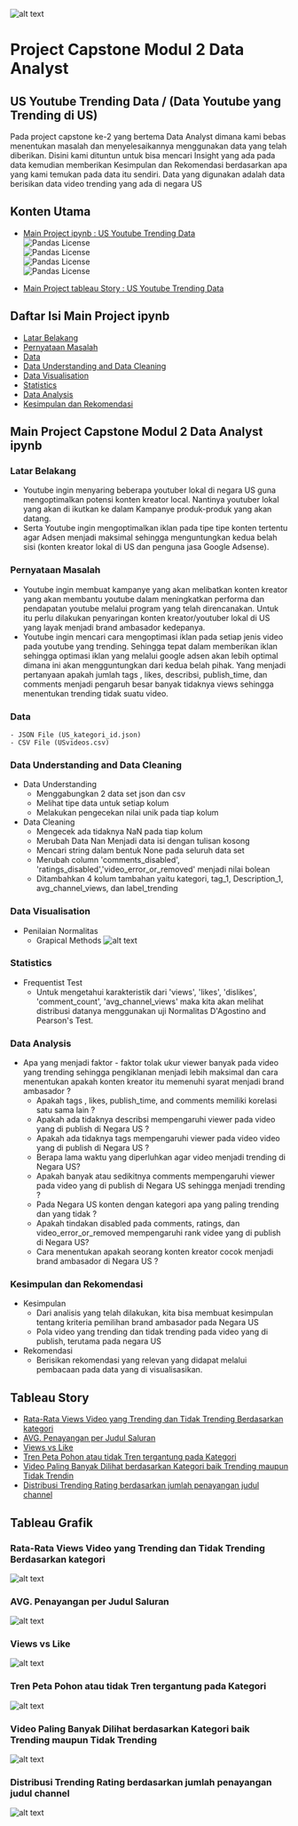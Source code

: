 ![alt text](https://github.com/Markenji/Project-Capstone-Modul-2-Data-Analyst/blob/main/Tableau/capstone%202.jpg?raw=true)

# Project Capstone Modul 2 Data Analyst 

## US Youtube Trending Data / (Data Youtube yang Trending di US)

Pada project capstone ke-2 yang bertema Data Analyst dimana kami bebas menentukan masalah dan menyelesaikannya menggunakan data yang telah diberikan. Disini kami dituntun untuk bisa mencari Insight yang ada pada data kemudian memberikan Kesimpulan dan Rekomendasi berdasarkan apa yang kami temukan pada data itu sendiri. Data yang digunakan adalah data berisikan data video trending yang ada di negara US 



## Konten Utama

 - [Main Project ipynb : US Youtube Trending Data](https://github.com/Markenji/Project-Capstone-Modul-2-Data-Analyst/blob/main/Capstone%20Project%202%20Youtube%20(4).ipynb)  
![Pandas License](https://img.shields.io/badge/pandas-1.4.2-lightgrey)  
![Pandas License](https://img.shields.io/badge/numpy-1.23.2-yellow)  
![Pandas License](https://img.shields.io/badge/seaborn-0.11.2-blue)  
![Pandas License](https://img.shields.io/badge/matplotlib-3.5.1-red)

 - [Main Project tableau Story : US Youtube Trending Data](https://public.tableau.com/app/profile/adha.ozy.prima.dewangga7190/viz/StoryCapstone2Tableau/StoryCapstone2_1?publish=yes)

## Daftar Isi Main Project ipynb
 - [Latar Belakang](#Latar-Belakang)
 - [Pernyataan Masalah](#Pernyataan-Masalah)
 - [Data](#Data)
 - [Data Understanding and Data Cleaning](#Data-Understanding-and-Data-Cleaning)
 - [Data Visualisation](#Data-Visualisation)
 - [Statistics](#Statistics)
 - [Data Analysis](#Data-Analysis)
 - [Kesimpulan dan Rekomendasi](#Kesimpulan-dan-Rekomendasi)

## Main Project Capstone Modul 2 Data Analyst ipynb

### Latar Belakang

 - Youtube ingin menyaring beberapa youtuber lokal di negara US guna mengoptimalkan potensi konten kreator local. Nantinya youtuber lokal yang akan di ikutkan ke dalam Kampanye produk-produk yang akan datang.
 - Serta Youtube ingin mengoptimalkan iklan pada tipe tipe konten tertentu agar Adsen menjadi maksimal sehingga menguntungkan kedua belah sisi (konten kreator lokal di US dan penguna jasa Google Adsense).

### Pernyataan Masalah
 - Youtube ingin membuat kampanye yang akan melibatkan konten kreator yang akan membantu youtube dalam meningkatkan performa dan pendapatan youtube melalui program yang telah direncanakan. Untuk itu perlu dilakukan penyaringan konten kreator/youtuber lokal di US yang layak menjadi brand ambasador kedepanya.
 - Youtube ingin mencari cara mengoptimasi iklan pada setiap jenis video pada youtube yang trending. Sehingga tepat dalam memberikan iklan sehingga optimasi iklan yang melalui google adsen akan lebih optimal dimana ini akan mengguntungkan dari kedua belah pihak. Yang menjadi pertanyaan apakah jumlah tags , likes, describsi, publish_time, dan comments menjadi pengaruh besar banyak tidaknya views sehingga menentukan trending tidak suatu video. 

### Data
    - JSON File (US_kategori_id.json)
    - CSV File (USvideos.csv)
### Data Understanding and Data Cleaning
 - Data Understanding
    - Menggabungkan 2 data set json dan csv
    - Melihat tipe data untuk setiap kolum
    - Melakukan pengecekan nilai unik pada tiap kolum
 - Data Cleaning
    - Mengecek ada tidaknya NaN pada tiap kolum
    - Merubah Data Nan Menjadi data isi dengan tulisan kosong
    - Mencari string dalam bentuk None pada seluruh data set
    - Merubah column 'comments_disabled', 'ratings_disabled','video_error_or_removed' menjadi nilai bolean
    - Ditambahkan 4 kolum tambahan yaitu kategori, tag_1, Description_1,  avg_channel_views, dan label_trending

### Data Visualisation
 - Penilaian Normalitas
    - Grapical Methods
    ![alt text](https://github.com/Markenji/Project-Capstone-Modul-2-Data-Analyst/blob/main/Tableau/Dashboard%201%20Distribusi%20.png?raw=true)
    
### Statistics
 - Frequentist Test
    - Untuk mengetahui karakteristik dari 'views', 'likes', 'dislikes', 'comment_count', 'avg_channel_views' maka kita akan melihat distribusi datanya menggunakan uji Normalitas D'Agostino and Pearson's Test.
### Data Analysis
 - Apa yang menjadi faktor - faktor tolak ukur viewer banyak pada video yang trending sehingga pengiklanan menjadi lebih maksimal dan cara menentukan apakah konten kreator itu memenuhi syarat menjadi brand ambasador ?
    - Apakah tags , likes, publish_time, and comments memiliki korelasi satu sama lain ?
    - Apakah ada tidaknya describsi mempengaruhi viewer pada video yang di publish di Negara US ?
    - Apakah ada tidaknya tags mempengaruhi viewer pada video video yang di publish di Negara US ?
    - Berapa lama waktu yang diperluhkan agar video menjadi trending di Negara US?
    - Apakah banyak atau sedikitnya comments mempengaruhi viewer pada video yang di     publish di Negara US sehingga menjadi trending ?
    - Pada Negara US konten dengan kategori apa yang paling trending dan yang tidak ?
    - Apakah tindakan disabled pada comments, ratings, dan video_error_or_removed mempengaruhi rank videe yang di publish di Negara US?
    - Cara menentukan apakah seorang konten kreator cocok menjadi brand ambasador di Negara US ?
    
### Kesimpulan dan Rekomendasi
 - Kesimpulan
    - Dari analisis yang telah dilakukan, kita bisa membuat kesimpulan tentang kriteria pemilihan brand ambasador pada Negara US
    - Pola video yang trending dan tidak trending pada video yang di publish, terutama pada negara US
 - Rekomendasi
    - Berisikan rekomendasi yang relevan yang didapat melalui pembacaan pada data yang di visualisasikan.



## Tableau Story


 - [Rata-Rata Views Video yang Trending dan Tidak Trending Berdasarkan kategori](#Rata-Rata-Views-Video-yang-Trending-dan-Tidak-Trending-Berdasarkan-kategori)
 - [AVG. Penayangan per Judul Saluran](#AVG.-Penayangan-per-Judul-Saluran)
 - [Views vs Like](#Views-vs-Like)
 - [Tren Peta Pohon atau tidak Tren tergantung pada Kategori](#Tren-Peta-Pohon-atau-tidak-Tren-tergantung-pada-Kategori)
 - [Video Paling Banyak Dilihat berdasarkan Kategori baik Trending maupun Tidak Trendin](#Video-Paling-Banyak-Dilihat-berdasarkan-Kategori-baik-Trending-maupun-Tidak-Trending)
 - [Distribusi Trending Rating berdasarkan jumlah penayangan judul channel](#Distribusi-Trending-Rating-berdasarkan-jumlah-penayangan-judul-channel)


## Tableau Grafik

### Rata-Rata Views Video yang Trending dan Tidak Trending Berdasarkan kategori
![alt text](https://github.com/Markenji/Project-Capstone-Modul-2-Data-Analyst/blob/main/Tableau/Rata-Rata%20Views%20Video%20yang%20Trending%20dan%20Tidak%20Trending%20Berdasarkan%20Category.png?raw=true)
### AVG. Penayangan per Judul Saluran
![alt text](https://github.com/Markenji/Project-Capstone-Modul-2-Data-Analyst/blob/main/Tableau/AVG.%20Views%20per%20Channel%20Tittle%20(1).png?raw=true)
### Views vs Like
![alt text](https://github.com/Markenji/Project-Capstone-Modul-2-Data-Analyst/blob/main/Tableau/Views%20vs%20Like.png?raw=true)
### Tren Peta Pohon atau tidak Tren tergantung pada Kategori
![alt text](https://github.com/Markenji/Project-Capstone-Modul-2-Data-Analyst/blob/main/Tableau/Tree%20Map%20Trending%20or%20not%20Trending%20depends%20on%20Category.png?raw=true)
### Video Paling Banyak Dilihat berdasarkan Kategori baik Trending maupun Tidak Trending
![alt text](https://github.com/Markenji/Project-Capstone-Modul-2-Data-Analyst/blob/main/Tableau/Most%20Views%20%20Video%20by%20Category%20even%20It%20Trending%20or%20Not%20Trending.png?raw=true)
### Distribusi Trending Rating berdasarkan jumlah penayangan judul channel
![alt text](https://github.com/Markenji/Project-Capstone-Modul-2-Data-Analyst/blob/main/Tableau/Distribution%20of%20Trending%20Rating%20based%20on%20the%20number%20of%20channel%20title%20views.png?raw=true)




